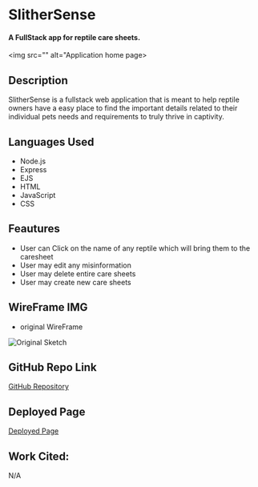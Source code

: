 # SlitherSense 
#### A FullStack app for reptile care sheets. 
<img src="" alt="Application home page>

## Description 
SlitherSense is a fullstack web application that is meant to help reptile owners have a easy place to find the important details related to their individual pets needs and requirements to truly thrive in captivity.

## <a name="LanguagesIused"></a> Languages Used
*  Node.js
*  Express
*  EJS
*  HTML
* JavaScript
* CSS 

## Feautures 
* User can Click on the name of any reptile which will bring them to the caresheet
* User may edit any misinformation 
* User may delete entire care sheets 
* User may create new care sheets 

## WireFrame IMG
* original WireFrame
<img src="/img/image0.jpeg" alt="Original Sketch">

## GitHub Repo Link
<a href="">GitHub Repository</a>

## Deployed Page
<a href="">Deployed Page</a>

## Work Cited: 
N/A